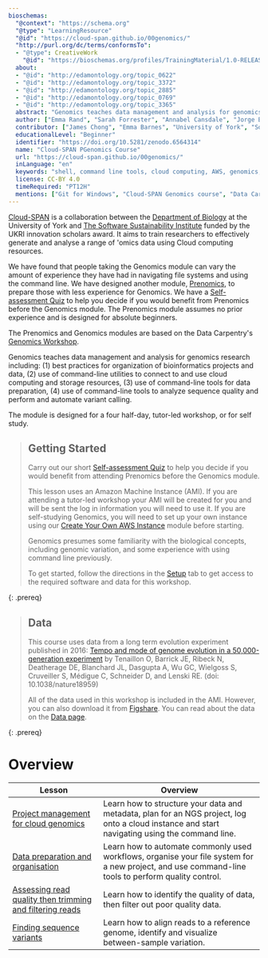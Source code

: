 ```yaml
---
bioschemas:
  "@context": "https://schema.org"
  "@type": "LearningResource"
  "@id": "https://cloud-span.github.io/00genomics/"
  "http://purl.org/dc/terms/conformsTo":
  - "@type": CreativeWork
    "@id": "https://bioschemas.org/profiles/TrainingMaterial/1.0-RELEASE"
  about:
  - "@id": "http://edamontology.org/topic_0622"
  - "@id": "http://edamontology.org/topic_3372"
  - "@id": "http://edamontology.org/topic_2885"
  - "@id": "http://edamontology.org/topic_0769"
  - "@id": "http://edamontology.org/topic_3365"
  abstract: "Genomics teaches data management and analysis for genomics research including: (1) best practices for organization of bioinformatics projects and data, (2) use of command-line utilities to connect to and use cloud computing and storage resources, (3) use of command-line tools for data preparation, (4) use of command-line tools to analyze sequence quality and perform and automate variant calling."
  author: ["Emma Rand", "Sarah Forrester", "Annabel Cansdale", "Jorge Buenabad-Chavez", "Evelyn Greeves"]
  contributor: ["James Chong", "Emma Barnes", "University of York", "Software Sustainability Institute"]
  educationalLevel: "Beginner"
  identifier: "https://doi.org/10.5281/zenodo.6564314"
  name: "Cloud-SPAN PGenomics Course"
  url: "https://cloud-span.github.io/00genomics/"
  inLanguage: "en"
  keywords: "shell, command line tools, cloud computing, AWS, genomics, variant calling, HPC, data analysis"
  license: CC-BY 4.0
  timeRequired: "PT12H"
  mentions: ["Git for Windows", "Cloud-SPAN Genomics course", "Data Carpentries Genomics workshop"]
---
```


[Cloud-SPAN](https://cloud-span.york.ac.uk) is a collaboration between the [Department of Biology](https://www.york.ac.uk/biology/) at the University of York and [The Software Sustainability Institute](https://www.software.ac.uk/) funded by the UKRI innovation scholars award. It aims to train researchers to effectively generate and analyse a range of 'omics data using Cloud computing resources.

We have found that people taking the Genomics module can vary the amount of experience they have had in navigating file systems and using the command line. We have designed another module, [Prenomics](https://cloud-span.github.io/prenomics00-intro/), to prepare those with less experience for Genomics. We have a [Self-assessment Quiz](https://shiny.york.ac.uk/er13/prenomics-quiz/#section-why) to help you decide if you would benefit from Prenomics before the Genomics module. The Prenomics module assumes no prior experience and is designed for absolute beginners.

The Prenomics and Genomics modules are based on the Data Carpentry's [Genomics Workshop](https://datacarpentry.org/genomics-workshop/).

Genomics teaches data management and analysis for genomics research including: (1) best practices for organization of bioinformatics projects and data, (2) use of command-line utilities to connect to and use cloud computing and storage resources, (3) use of command-line tools for data preparation, (4) use of command-line tools to analyze sequence quality and perform and automate variant calling.

The module is designed for a four half-day, tutor-led workshop, or for self study.

> ## Getting Started
>
> Carry out our short [Self-assessment Quiz](https://shiny.york.ac.uk/er13/prenomics-quiz/#section-why) to help you decide if you would benefit from attending Prenomics before the Genomics module.
> 
> This lesson uses an Amazon Machine Instance (AMI). If you are attending a tutor-led workshop your AMI will be created for you and will be sent the log in information you will need to use it. If you are self-studying Genomics, you will need to set up your own instance using our [Create Your Own AWS Instance](https://cloud-span.github.io/create-aws-instance-0-overview/) module before starting.
> 
> Genomics presumes some familiarity with the biological concepts, including genomic variation, and some experience with using command line previously.
>
> To get started, follow the directions in the [Setup](setup) tab to get access to the required software and data for this workshop.
> 
{: .prereq}

> ## Data
>
> This course uses data from a long term evolution experiment published in 2016: [Tempo and mode of genome evolution in a 50,000-generation experiment](https://www.ncbi.nlm.nih.gov/pmc/articles/PMC4988878/) by Tenaillon O, Barrick JE, Ribeck N, Deatherage DE, Blanchard JL, Dasgupta A, Wu GC, Wielgoss S, Cruveiller S, Médigue C, Schneider D, and Lenski RE. (doi: 10.1038/nature18959)
>
> All of the data used in this workshop is included in the AMI. However, you can also download it from [Figshare](https://figshare.com/articles/Data_Carpentry_Genomics_beta_2_0/7726454).
> You can read about the data on the [Data page](https://cloud-span.github.io/01genomics/data/index.html).
>
{: .prereq}

# Overview

| Lesson                     | Overview |
| -------------------------- | ---------|
| [Project management for cloud genomics](https://cloud-span.github.io/01genomics/) | Learn how to structure your data and metadata, plan for an NGS project, log onto a cloud instance and start navigating using the command line.|
| [Data preparation and organisation](https://cloud-span.github.io/02genomics/) | Learn how to automate commonly used workflows, organise your file system for a new project, and use command-line tools to perform quality control.|
| [Assessing read quality then trimming and filtering reads](https://cloud-span.github.io/03genomics/) | Learn how to identify the quality of data, then filter out poor quality data.|
| [Finding sequence variants](https://cloud-span.github.io/04genomics/) | Learn how to align reads to a reference genome, identify and visualize between-sample variation.|


